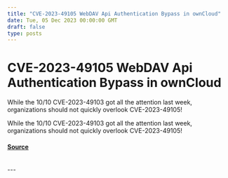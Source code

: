 ```yaml
---
title: "CVE-2023-49105 WebDAV Api Authentication Bypass in ownCloud"
date: Tue, 05 Dec 2023 00:00:00 GMT
draft: false
type: posts
---
```

# CVE-2023-49105 WebDAV Api Authentication Bypass in ownCloud





While the 10/10 CVE-2023-49103 got all the attention last week, organizations should not quickly overlook CVE-2023-49105!

While the 10/10 CVE-2023-49103 got all the attention last week, organizations should not quickly overlook CVE-2023-49105!

#### [Source](https://www.greynoise.io/blog/cve-2023-49105-webdav-api-authentication-bypass-in-owncloud)

<br/>
---

